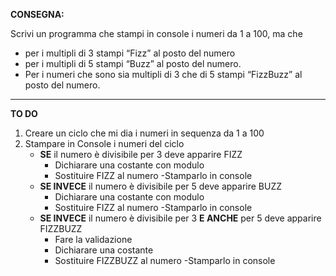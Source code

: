 **CONSEGNA:**

Scrivi un programma che stampi in console i numeri da 1 a 100, ma che

- per i multipli di 3 stampi “Fizz” al posto del numero
- per i multipli di 5 stampi “Buzz” al posto del numero.
- Per i numeri che sono sia multipli di 3 che di 5 stampi “FizzBuzz” al posto del numero.

<hr>

**TO DO**

1. Creare un ciclo che mi dia i numeri in sequenza da 1 a 100
2. Stampare in Console i numeri del ciclo
   - **SE** il numero è divisibile per 3 deve apparire FIZZ
     - Dichiarare una costante con modulo
     - Sostituire FIZZ al numero
       -Stamparlo in console
   - **SE INVECE** il numero è divisibile per 5 deve apparire BUZZ
     - Dichiarare una costante con modulo
     - Sostituire FIZZ al numero
       -Stamparlo in console
   - **SE INVECE** il numero è divisibile per 3 **E ANCHE** per 5 deve apparire FIZZBUZZ
     - Fare la validazione
     - Dichiarare una costante
     - Sostituire FIZZBUZZ al numero
       -Stamparlo in console
